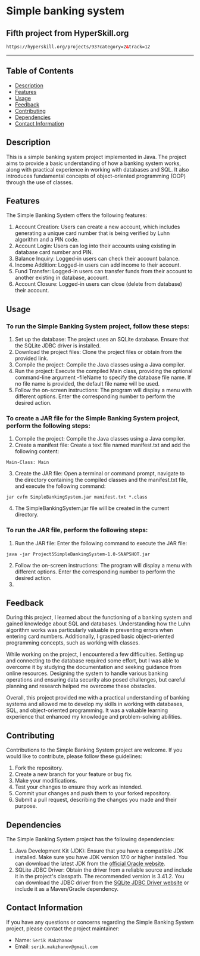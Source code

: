 # Simple banking system
## Fifth project from HyperSkill.org
```HTML
https://hyperskill.org/projects/93?category=2&track=12
```
___
## Table of Contents
- [Description](#description)
- [Features](#features)
- [Usage](#usage)
- [Feedback](#feedback)
- [Contributing](#contributing)
- [Dependencies](#dependencies)
- [Contact Information](#contact-information)

## Description
This is a simple banking system project implemented in Java. The project aims to provide a basic understanding of how a banking system works, along with practical experience in working with databases and SQL. It also introduces fundamental concepts of object-oriented programming (OOP) through the use of classes.

## Features
The Simple Banking System offers the following features:
1. Account Creation: Users can create a new account, which includes generating a unique card number that is being verified by Luhn algorithm and a PIN code.
2. Account Login: Users can log into their accounts using existing in database card number and PIN.
3. Balance Inquiry: Logged-in users can check their account balance.
4. Income Addition: Logged-in users can add income to their account.
5. Fund Transfer: Logged-in users can transfer funds from their account to another existing in database, account.
6. Account Closure: Logged-in users can close (delete from database) their account.

## Usage
### To run the Simple Banking System project, follow these steps:

1. Set up the database: The project uses an SQLite database. Ensure that the SQLite JDBC driver is installed.
2. Download the project files: Clone the project files or obtain from the provided link.
3. Compile the project: Compile the Java classes using a Java compiler.
4. Run the project: Execute the compiled Main class, providing the optional command-line argument -fileName to specify the database file name. If no file name is provided, the default file name will be used.
5. Follow the on-screen instructions: The program will display a menu with different options. Enter the corresponding number to perform the desired action.

### To create a JAR file for the Simple Banking System project, perform the following steps:
1. Compile the project: Compile the Java classes using a Java compiler.
2. Create a manifest file: Create a text file named manifest.txt and add the following content:
```shell
Main-Class: Main
```
3. Create the JAR file: Open a terminal or command prompt, navigate to the directory containing the compiled classes and the manifest.txt file, and execute the following command:
```shell
jar cvfm SimpleBankingSystem.jar manifest.txt *.class
```
4. The SimpleBankingSystem.jar file will be created in the current directory.

### To run the JAR file, perform the following steps:

1. Run the JAR file: Enter the following command to execute the JAR file:
```shell
java -jar Project5SimpleBankingSystem-1.0-SNAPSHOT.jar
```
2. Follow the on-screen instructions: The program will display a menu with different options. Enter the corresponding number to perform the desired action.
3. 
## Feedback
During this project, I learned about the functioning of a banking system and gained knowledge about SQL and databases. Understanding how the Luhn algorithm works was particularly valuable in preventing errors when entering card numbers. Additionally, I grasped basic object-oriented programming concepts, such as working with classes.

While working on the project, I encountered a few difficulties. Setting up and connecting to the database required some effort, but I was able to overcome it by studying the documentation and seeking guidance from online resources. Designing the system to handle various banking operations and ensuring data security also posed challenges, but careful planning and research helped me overcome these obstacles.

Overall, this project provided me with a practical understanding of banking systems and allowed me to develop my skills in working with databases, SQL, and object-oriented programming. It was a valuable learning experience that enhanced my knowledge and problem-solving abilities.

## Contributing
Contributions to the Simple Banking System project are welcome. If you would like to contribute, please follow these guidelines:

1. Fork the repository.
2. Create a new branch for your feature or bug fix.
3. Make your modifications.
4. Test your changes to ensure they work as intended.
5. Commit your changes and push them to your forked repository.
6. Submit a pull request, describing the changes you made and their purpose.

## Dependencies
The Simple Banking System project has the following dependencies:

1. Java Development Kit (JDK): Ensure that you have a compatible JDK installed. Make sure you have JDK version 17.0 or higher installed. You can download the latest JDK from the [official Oracle website](https://www.oracle.com/java/technologies/downloads/#java17).
2. SQLite JDBC Driver: Obtain the driver from a reliable source and include it in the project's classpath. The recommended version is 3.41.2. You can download the JDBC driver from the [SQLite JDBC Driver website](https://github.com/xerial/sqlite-jdbc/releases) or include it as a Maven/Gradle dependency.

## Contact Information
If you have any questions or concerns regarding the Simple Banking System project, please contact the project maintainer:
- Name: ```Serik Makzhanov```
- Email: ```serik.makzhanov@gmail.com```
